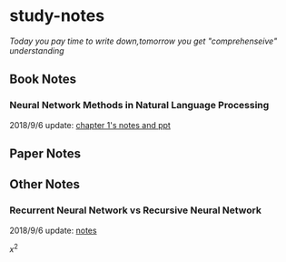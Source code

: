 
# study-notes


*Today you pay time to write down,tomorrow you get "comprehenseive" understanding*

## Book Notes

### Neural Network Methods in Natural Language Processing

2018/9/6 update: [chapter 1's notes and ppt](https://github.com/Albert-xy/study-notes/tree/master/Deep-Learning/nlp/books/Neural%20Network%20Methods%20in%20Natural%20Language%20Processing)  


## Paper Notes


## Other Notes

### Recurrent Neural Network vs Recursive Neural Network

2018/9/6 update: [notes](https://github.com/Albert-xy/study-notes/blob/master/Deep-Learning/rnn/recurrent_vs_recursive.md)

$x^2$
